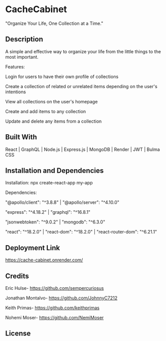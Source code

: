 # CacheCabinet
"Organize Your Life, One Collection at a Time."

## Description
A simple and effective way to organize your life from the little things to the most important.


Features:

Login for users to have their own profile of collections

Create a collection of related or unrelated items depending on the user's intentions

View all collections on the user's homepage

Create and add items to any collection

Update and delete any items from a collection


## Built With
React | GraphQL | Node.js | Express.js | MongoDB | Render | JWT | Bulma CSS

## Installation and Dependencies
Installation: npx create-react-app my-app

Dependencies:

"@apollo/client": "^3.8.8" | "@apollo/server": "^4.10.0"

"express": "^4.18.2" | "graphql": "^16.8.1"

"jsonwebtoken": "^9.0.2" | "mongodb": "^6.3.0"

"react": "^18.2.0" | "react-dom": "^18.2.0" | "react-router-dom": "^6.21.1"

## Deployment Link 
https://cache-cabinet.onrender.com/

## Credits
Eric Hulse- https://github.com/sempercuriosus

Jonathan Montalvo- https://github.com/JohnnyC7212

Keith Primas- https://github.com/keithprimas

Nohemi Moser- https://github.com/NemiMoser

## License